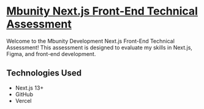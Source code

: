 # [Mbunity Next.js Front-End Technical Assessment](https://test-task-next-67qqb7htn-anyalyalya.vercel.app/Contact)

Welcome to the Mbunity Development Next.js Front-End Technical Assessment! This assessment is designed to evaluate my skills in Next.js, Figma, and front-end development. 

## Technologies Used

- Next.js 13+
- GitHub
- Vercel
